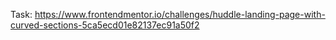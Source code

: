 Task:
https://www.frontendmentor.io/challenges/huddle-landing-page-with-curved-sections-5ca5ecd01e82137ec91a50f2
